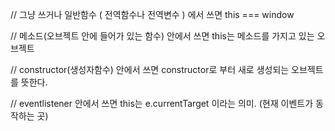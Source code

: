 














// 그냥 쓰거나 일반함수 ( 전역함수나 전역변수 ) 에서 쓰면 this === window

// 메소드(오브젝트 안에 들어가 있는 함수) 안에서 쓰면 this는 메소드를 가지고 있는 오브젝트

// constructor(생성자함수) 안에서 쓰면  constructor로 부터 새로 생성되는 오브젝트를 뜻한다. 

// eventlistener 안에서 쓰면 this는 e.currentTarget 이라는 의미. (현재 이벤트가 동작하는 곳)